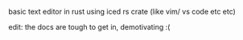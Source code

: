 basic text editor in rust using iced rs crate
(like vim/ vs code etc etc)

edit: the docs are tough to get in, demotivating :(
